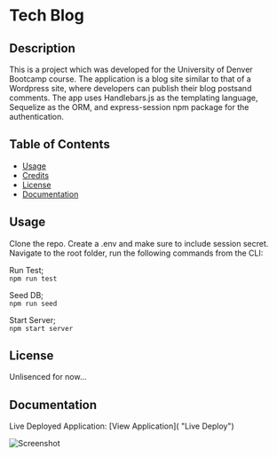 # Tech Blog

## Description 

This is a project which was developed for the University of Denver Bootcamp course. The application is a blog site similar to that of a Wordpress site, where developers can publish their blog postsand comments. The app uses Handlebars.js as the templating language, Sequelize as the ORM, and express-session npm package for the authentication.

## Table of Contents 

* [Usage](#usage)
* [Credits](#credits)
* [License](#license)
* [Documentation](#documentation)

## Usage 

Clone the repo.
Create a .env and make sure to include session secret. 
Navigate to the root folder, run the following commands from the CLI:     

Run Test;    
`npm run test`     

Seed DB;   
`npm run seed`     

Start Server;     
`npm start server`     


## License

Unlisenced for now...

## Documentation

Live Deployed Application: [View Application]( "Live Deploy")      

![Screenshot](//Tech_Blog/public/screenshorts/Screenshot%202023-10-30%20062818.png "Proof of Application")   